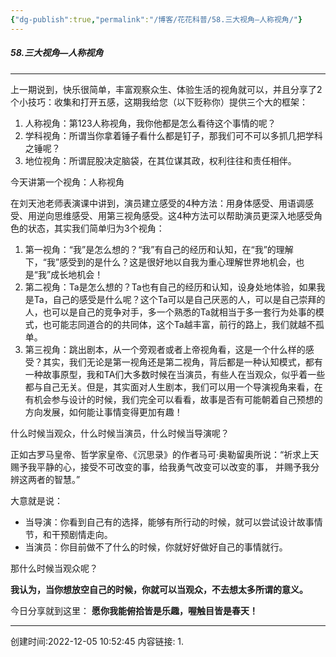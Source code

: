 ```yaml
---
{"dg-publish":true,"permalink":"/博客/花花科普/58.三大视角—人称视角/"}
---
```


#####  58.三大视角—人称视角
---
上一期说到，快乐很简单，丰富观察众生、体验生活的视角就可以，并且分享了2个小技巧：收集和打开五感，这期我给您（以下贬称你）提供三个大的框架：

1.  人称视角：第123人称视角，我你他都是怎么看待这个事情的呢？    
2.  学科视角：所谓当你拿着锤子看什么都是钉子，那我们可不可以多抓几把学科之锤呢？
3.  地位视角：所谓屁股决定脑袋，在其位谋其政，权利往往和责任相伴。    

今天讲第一个视角：人称视角

在刘天池老师表演课中讲到，演员建立感受的4种方法：用身体感受、用语调感受、用逆向思维感受、用第三视角感受。这4种方法可以帮助演员更深入地感受角色的状态，其实我们简单归为3个视角：

1.  第一视角：“我”是怎么想的？“我”有自己的经历和认知，在“我”的理解下，“我”感受到的是什么？这是很好地以自我为重心理解世界地机会，也是“我”成长地机会！    
2.  第二视角：Ta是怎么想的？Ta也有自己的经历和认知，设身处地体验，如果我是Ta，自己的感受是什么呢？这个Ta可以是自己厌恶的人，可以是自己崇拜的人，也可以是自己的竞争对手，多一个熟悉的Ta就相当于多一套行为处事的模式，也可能志同道合的的共同体，这个Ta越丰富，前行的路上，我们就越不孤单。    
3.  第三视角：跳出剧本，从一个旁观者或者上帝视角看，这是一个什么样的感受？其实，我们无论是第一视角还是第二视角，背后都是一种认知模式，都有一种故事原型，我和TA们大多数时候在当演员，有些人在当观众，似乎着一些都与自己无关。但是，其实面对人生剧本，我们可以用一个导演视角来看，在有机会参与设计的时候，我们完全可以看看，故事是否有可能朝着自己预想的方向发展，如何能让事情变得更加有趣！    

什么时候当观众，什么时候当演员，什么时候当导演呢？

正如古罗马皇帝、哲学家皇帝、《沉思录》的作者马可·奥勒留奥所说：“祈求上天赐予我平静的心，接受不可改变的事，给我勇气改变可以改变的事， 并赐予我分辨这两者的智慧。”

大意就是说：

-   当导演：你看到自己有的选择，能够有所行动的时候，就可以尝试设计故事情节，和干预剧情走向。    
-   当演员：你目前做不了什么的时候，你就好好做好自己的事情就行。    

那什么时候当观众呢？

**我认为，当你想放空自己的时候，你就可以当观众，不去想太多所谓的意义。**

今日分享就到这里：
**愿你我能俯拾皆是乐趣，喔触目皆是春天！**

---
创建时间:2022-12-05 10:52:45
内容链接: 
1.  

